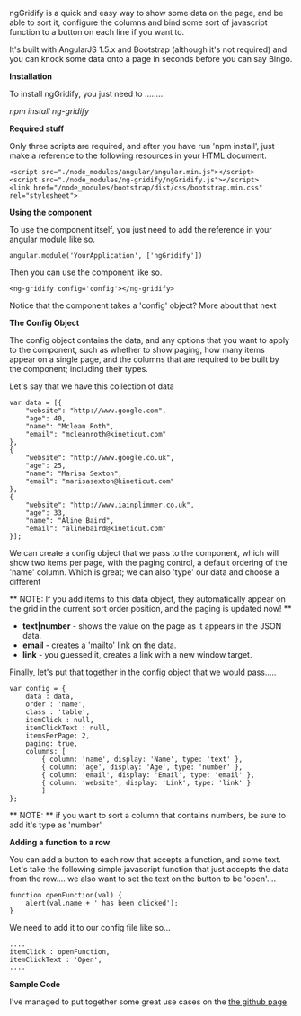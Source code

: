 ngGridify is a quick and easy way to show some data on the page, and be able to sort it, configure the columns and bind some sort of javascript function to a button on each line if you want to.

It's built with AngularJS 1.5.x and Bootstrap (although it's not required) and you can knock some data onto a page in seconds before you can say Bingo.

**Installation**

To install ngGridify, you just need to .........

_npm install ng-gridify_

**Required stuff**

Only three scripts are required, and after you have run 'npm install', just make a reference to the following resources in your HTML document.

    <script src="./node_modules/angular/angular.min.js"></script>
    <script src="./node_modules/ng-gridify/ngGridify.js"></script>
    <link href="/node_modules/bootstrap/dist/css/bootstrap.min.css" rel="stylesheet">

**Using the component**

To use the component itself, you just need to add the reference in your angular module like so.

    angular.module('YourApplication', ['ngGridify'])

Then you can use the component like so.

    <ng-gridify config='config'></ng-gridify>

Notice that the component takes a 'config' object? More about that next

**The Config Object**

The config object contains the data, and any options that you want to apply to the component, such as whether to show paging, how many items appear on a single page, and the columns that are required to be built by the component; including their types.

Let's say that we have this collection of data

    var data = [{
        "website": "http://www.google.com",
        "age": 40,
        "name": "Mclean Roth",
        "email": "mcleanroth@kineticut.com"
    },
    {
        "website": "http://www.google.co.uk",
        "age": 25,
        "name": "Marisa Sexton",
        "email": "marisasexton@kineticut.com"
    },
    {
        "website": "http://www.iainplimmer.co.uk",
        "age": 33,
        "name": "Aline Baird",
        "email": "alinebaird@kineticut.com"
    }];



We can create a config object that we pass to the component, which will show two items per page, with the paging control, a default ordering of the 'name' column. Which is great; we can also 'type' our data and choose a different

** NOTE: If you add items to this data object, they automatically appear on the grid in the current sort order position, and the paging is updated now! **

* **text|number** - shows the value on the page as it appears in the JSON data.
* **email** - creates a 'mailto' link on the data.
* **link** - you guessed it, creates a link with a new window target. 

Finally, let's put that together in the config object that we would pass.....

    var config = {
        data : data,
        order : 'name', 
        class : 'table',
        itemClick : null,
        itemClickText : null,
        itemsPerPage: 2,
        paging: true,
        columns: [
            { column: 'name', display: 'Name', type: 'text' }, 
            { column: 'age', display: 'Age', type: 'number' },
            { column: 'email', display: 'Email', type: 'email' },
            { column: 'website', display: 'Link', type: 'link' }
            ]         
    };

** NOTE: ** if you want to sort a column that contains numbers, be sure to add it's type as 'number' 
    

**Adding a function to a row**

You can add a button to each row that accepts a function, and some text. Let's take the following simple javascript function that just accepts the data from the row.... we also want to set the text on the button to be 'open'.... 

    function openFunction(val) {
        alert(val.name + ' has been clicked');
    }

We need to add it to our config file like so...

    ....
    itemClick : openFunction,
    itemClickText : 'Open',
    ....

**Sample Code**

I've managed to put together some great use cases on the [the github page](https://github.com/iainplimmer/ngGridify)
